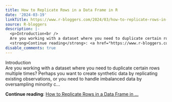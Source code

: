 ```yaml
---
title: How to Replicate Rows in a Data Frame in R
date: '2024-03-19'
linkTitle: https://www.r-bloggers.com/2024/03/how-to-replicate-rows-in-a-data-frame-in-r/
source: R-bloggers
description: |-
  <p>Introduction<br />
  Are you working with a dataset where you need to duplicate certain rows multiple times? Perhaps you want to create synthetic data by replicating existing observations, or you need to handle imbalanced data by oversampling minority c...</p>
  <strong>Continue reading</strong>: <a href="https://www.r-bloggers.com/2024/03/how-to-replicate-rows-in-a-data-frame-in-r/">How to Replicate Rows in a Data Frame in ...
disable_comments: true
---
```

<p>Introduction<br />
Are you working with a dataset where you need to duplicate certain rows multiple times? Perhaps you want to create synthetic data by replicating existing observations, or you need to handle imbalanced data by oversampling minority c...</p>
<strong>Continue reading</strong>: <a href="https://www.r-bloggers.com/2024/03/how-to-replicate-rows-in-a-data-frame-in-r/">How to Replicate Rows in a Data Frame in ...